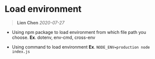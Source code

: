 # Load environment
> **Lien Chen** *2020-07-27*

* Using npm package to load environment from which file path you choose.
**Ex**. dotenv, env-cmd, cross-env

* Using command to load environment
**Ex**. `NODE_ENV=production node index.js`